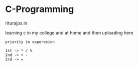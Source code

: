 # C-Programming

riturajps.in

learning c in my college and at home and then uploading here

```
priority in experesion

1st -> * / %
2nd -> + -
3rd -> =
```
